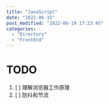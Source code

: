 ```yaml
---
title: "JavaScript"
date: "2022-06-15"
post_modified: "2022-06-19 17:23:45"
categories:
  - "Directory"
  - "FrontEnd"
---
```


# TODO

1. [ ] 理解浏览器工作原理
2. [ ] 防抖和节流
